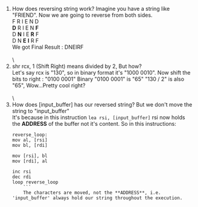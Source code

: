 1) How does reversing string work?
	Imagine you have a string like "FRIEND". Now we are going to reverse from both sides.\
	F R I E N D\
	**D** R I E N **F**\
	D **N** I E **R** F\
	D N **E** **I** R F\
	We got Final Result : DNEIRF\
	\
	\
2) shr rcx, 1 (Shift Right) means divided by 2, But how?\
	Let's say rcx is "130", so in binary format it's "1000 0010".
	Now shift the bits to right : "0100 0001"
	Binary "0100 0001" is "65"
	"130 / 2" is also "65", Wow...Pretty cool right?\
	\
\
3) How does [input_buffer] has our reversed string? But we don't move the string to "input_buffer"\
	It's because in this instruction ``` lea rsi, [input_buffer] ``` rsi now holds the **ADDRESS** of the buffer not it's content. So in this instructions:
	```
	reverse_loop:
    mov al, [rsi]           
    mov bl, [rdi]           

    mov [rsi], bl           
    mov [rdi], al           

    inc rsi                 
    dec rdi                 
    loop reverse_loop
    	```
    	The characters are moved, not the **ADDRESS**, i.e. 'input_buffer' always hold our string throughout the execution.
